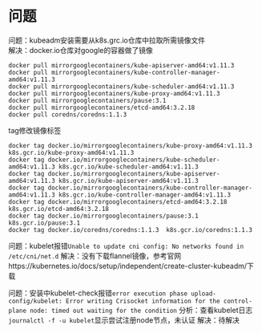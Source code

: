 # 问题

问题：kubeadm安装需要从k8s.grc.io仓库中拉取所需镜像文件<br>
解决：docker.io仓库对google的容器做了镜像
```
docker pull mirrorgooglecontainers/kube-apiserver-amd64:v1.11.3
docker pull mirrorgooglecontainers/kube-controller-manager-amd64:v1.11.3
docker pull mirrorgooglecontainers/kube-scheduler-amd64:v1.11.3
docker pull mirrorgooglecontainers/kube-proxy-amd64:v1.11.3
docker pull mirrorgooglecontainers/pause:3.1
docker pull mirrorgooglecontainers/etcd-amd64:3.2.18
docker pull coredns/coredns:1.1.3
```
tag修改镜像标签
```
docker tag docker.io/mirrorgooglecontainers/kube-proxy-amd64:v1.11.3 k8s.gcr.io/kube-proxy-amd64:v1.11.3
docker tag docker.io/mirrorgooglecontainers/kube-scheduler-amd64:v1.11.3 k8s.gcr.io/kube-scheduler-amd64:v1.11.3
docker tag docker.io/mirrorgooglecontainers/kube-apiserver-amd64:v1.11.3 k8s.gcr.io/kube-apiserver-amd64:v1.11.3
docker tag docker.io/mirrorgooglecontainers/kube-controller-manager-amd64:v1.11.3 k8s.gcr.io/kube-controller-manager-amd64:v1.11.3
docker tag docker.io/mirrorgooglecontainers/etcd-amd64:3.2.18  k8s.gcr.io/etcd-amd64:3.2.18
docker tag docker.io/mirrorgooglecontainers/pause:3.1  k8s.gcr.io/pause:3.1
docker tag docker.io/coredns/coredns:1.1.3  k8s.gcr.io/coredns:1.1.3
``````

问题：kubelet报错`Unable to update cni config: No networks found in /etc/cni/net.d`
解决：没有下载flannel镜像，参考官网https://kubernetes.io/docs/setup/independent/create-cluster-kubeadm/下载

问题：安装中kubelet-check报错`error execution phase upload-config/kubelet: Error writing Crisocket information for the control-plane node: timed out waiting for the condition`
分析：查看kubelet日志`journalctl -f -u kubelet`显示尝试注册node节点，未认证
解决：待解决
